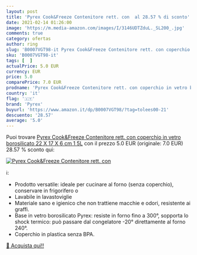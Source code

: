 ```yaml
---
layout: post
title: 'Pyrex Cook&Freeze Contenitore rett. con  al 28.57 % di sconto'
date: 2021-02-14 01:26:00
image: 'https://m.media-amazon.com/images/I/3146UDTZduL._SL200_.jpg'
comments: true
category: ofertas
author: ring
slug: 'B0007VGT98-it Pyrex Cook&Freeze Contenitore rett. con coperchio in vetro...'
sku: 'B0007VGT98-it'
tags: [  ]
actualPrice: 5.0 EUR
currency: EUR
price: 5.0
comparePrice: 7.0 EUR
prodname: 'Pyrex Cook&Freeze Contenitore rett. con coperchio in vetro borosilicato 22 X 17 X 6 cm 1 5L'
country: 'it'
flag: '🇮🇹'
brand: 'Pyrex'
buyurl: 'https://www.amazon.it/dp/B0007VGT98/?tag=tolees00-21'
descuento: '28.57'
average: '5.0'
---
```


Puoi trovare [Pyrex Cook&Freeze Contenitore rett. con coperchio in vetro borosilicato 22 X 17 X 6 cm 1 5L](https://www.amazon.it/dp/B0007VGT98/?tag=tolees00-21) con il prezzo 5.0 EUR (originale: 7.0 EUR) 28.57 % sconto qui:

[![Pyrex Cook&Freeze Contenitore rett. con ](https://m.media-amazon.com/images/I/3146UDTZduL._SL200_.jpg)](https://www.amazon.it/dp/B0007VGT98/?tag=tolees00-21)

ℹ️:

- Prodotto versatile: ideale per cucinare al forno (senza coperchio), conservare in frigorifero o
- Lavabile in lavastoviglie
- Materiale sano e igienico che non trattiene macchie e odori, resistente ai graffi.
- Base in vetro borosilicato Pyrex: resiste in forno fino a 300°, sopporta lo shock termico: può passare dal congelatore -20° direttamente al forno 240°.
- Coperchio in plastica senza BPA.

[🛒 Acquista qui!!](https://www.amazon.it/dp/B0007VGT98/?tag=tolees00-21)
